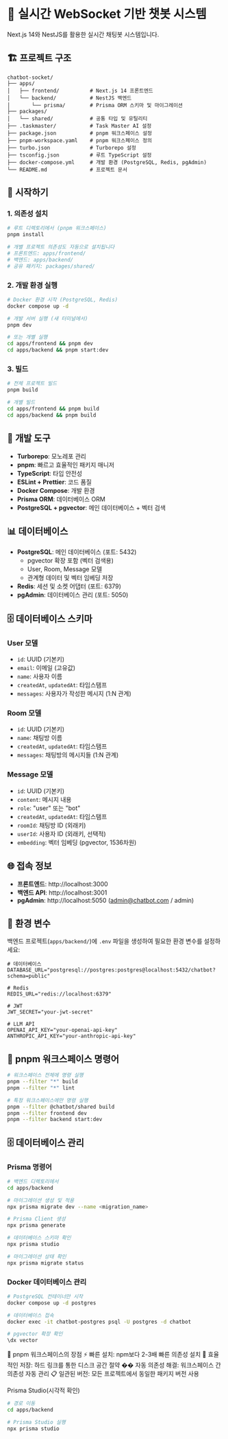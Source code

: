 # 🚀 실시간 WebSocket 기반 챗봇 시스템

Next.js 14와 NestJS를 활용한 실시간 채팅봇 시스템입니다.

## 🏗️ 프로젝트 구조

```
chatbot-socket/
├── apps/
│   ├── frontend/          # Next.js 14 프론트엔드
│   └── backend/           # NestJS 백엔드
│       └── prisma/        # Prisma ORM 스키마 및 마이그레이션
├── packages/
│   └── shared/            # 공통 타입 및 유틸리티
├── .taskmaster/           # Task Master AI 설정
├── package.json           # pnpm 워크스페이스 설정
├── pnpm-workspace.yaml    # pnpm 워크스페이스 정의
├── turbo.json             # Turborepo 설정
├── tsconfig.json          # 루트 TypeScript 설정
├── docker-compose.yml     # 개발 환경 (PostgreSQL, Redis, pgAdmin)
└── README.md              # 프로젝트 문서
```

## 🚀 시작하기

### 1. 의존성 설치

```bash
# 루트 디렉토리에서 (pnpm 워크스페이스)
pnpm install

# 개별 프로젝트 의존성도 자동으로 설치됩니다
# 프론트엔드: apps/frontend/
# 백엔드: apps/backend/
# 공유 패키지: packages/shared/
```

### 2. 개발 환경 실행

```bash
# Docker 환경 시작 (PostgreSQL, Redis)
docker compose up -d

# 개발 서버 실행 (새 터미널에서)
pnpm dev

# 또는 개별 실행
cd apps/frontend && pnpm dev
cd apps/backend && pnpm start:dev
```

### 3. 빌드

```bash
# 전체 프로젝트 빌드
pnpm build

# 개별 빌드
cd apps/frontend && pnpm build
cd apps/backend && pnpm build
```

## 🔧 개발 도구

- **Turborepo**: 모노레포 관리
- **pnpm**: 빠르고 효율적인 패키지 매니저
- **TypeScript**: 타입 안전성
- **ESLint + Prettier**: 코드 품질
- **Docker Compose**: 개발 환경
- **Prisma ORM**: 데이터베이스 ORM
- **PostgreSQL + pgvector**: 메인 데이터베이스 + 벡터 검색

## 📊 데이터베이스

- **PostgreSQL**: 메인 데이터베이스 (포트: 5432)
  - pgvector 확장 포함 (벡터 검색용)
  - User, Room, Message 모델
  - 관계형 데이터 및 벡터 임베딩 저장
- **Redis**: 세션 및 소켓 어댑터 (포트: 6379)
- **pgAdmin**: 데이터베이스 관리 (포트: 5050)

## 🗄️ 데이터베이스 스키마

### User 모델

- `id`: UUID (기본키)
- `email`: 이메일 (고유값)
- `name`: 사용자 이름
- `createdAt`, `updatedAt`: 타임스탬프
- `messages`: 사용자가 작성한 메시지 (1:N 관계)

### Room 모델

- `id`: UUID (기본키)
- `name`: 채팅방 이름
- `createdAt`, `updatedAt`: 타임스탬프
- `messages`: 채팅방의 메시지들 (1:N 관계)

### Message 모델

- `id`: UUID (기본키)
- `content`: 메시지 내용
- `role`: "user" 또는 "bot"
- `createdAt`, `updatedAt`: 타임스탬프
- `roomId`: 채팅방 ID (외래키)
- `userId`: 사용자 ID (외래키, 선택적)
- `embedding`: 벡터 임베딩 (pgvector, 1536차원)

## 🌐 접속 정보

- **프론트엔드**: http://localhost:3000
- **백엔드 API**: http://localhost:3001
- **pgAdmin**: http://localhost:5050 (admin@chatbot.com / admin)

## 📝 환경 변수

백엔드 프로젝트(`apps/backend/`)에 `.env` 파일을 생성하여 필요한 환경 변수를 설정하세요:

```env
# 데이터베이스
DATABASE_URL="postgresql://postgres:postgres@localhost:5432/chatbot?schema=public"

# Redis
REDIS_URL="redis://localhost:6379"

# JWT
JWT_SECRET="your-jwt-secret"

# LLM API
OPENAI_API_KEY="your-openai-api-key"
ANTHROPIC_API_KEY="your-anthropic-api-key"
```

## 🚀 pnpm 워크스페이스 명령어

```bash
# 워크스페이스 전체에 명령 실행
pnpm --filter "*" build
pnpm --filter "*" lint

# 특정 워크스페이스에만 명령 실행
pnpm --filter @chatbot/shared build
pnpm --filter frontend dev
pnpm --filter backend start:dev
```

## 🗄️ 데이터베이스 관리

### Prisma 명령어

```bash
# 백엔드 디렉토리에서
cd apps/backend

# 마이그레이션 생성 및 적용
npx prisma migrate dev --name <migration_name>

# Prisma Client 생성
npx prisma generate

# 데이터베이스 스키마 확인
npx prisma studio

# 마이그레이션 상태 확인
npx prisma migrate status
```

### Docker 데이터베이스 관리

```bash
# PostgreSQL 컨테이너만 시작
docker compose up -d postgres

# 데이터베이스 접속
docker exec -it chatbot-postgres psql -U postgres -d chatbot

# pgvector 확장 확인
\dx vector
```

🚀 pnpm 워크스페이스의 장점
⚡ 빠른 설치: npm보다 2-3배 빠른 의존성 설치
💾 효율적인 저장: 하드 링크를 통한 디스크 공간 절약
�� 자동 의존성 해결: 워크스페이스 간 의존성 자동 관리
📋 일관된 버전: 모든 프로젝트에서 동일한 패키지 버전 사용

Prisma Studio(시각적 확인)

```bash
# 경로 이동
cd apps/backend

# Prisma Studio 실행
npx prisma studio
```
